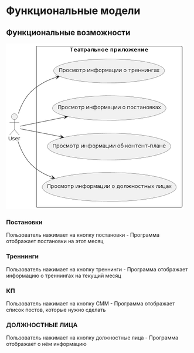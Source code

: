 # Функциональные модели

## Функциональные возможности
![INFORMATION](https://github.com/sinseiwas/PROspekt_bot/blob/ce11f6b803b321f5fd1584f4193ab924c48bfc02/docs/diagrams/information.png)
### Постановки
 Пользователь нажимает на кнопку постановки - Программа отображает постановки на этот месяц
### Треннинги
Пользователь нажимает на кнопку треннинги - Программа отображает информацию о треннингах на текущий месяц
### КП
Пользователь нажимает на кнопку СММ - Программа отображает список постов, которые нужно сделать
### ДОЛЖНОСТНЫЕ ЛИЦА
Пользователь нажимает на кнопку должностные лица - Программа отображает о нём информацию